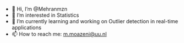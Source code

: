 - 👋 Hi, I’m @Mehranmzn
- 👀 I’m interested in Statistics
- 🌱 I’m currently learning and working on Outlier detection in real-time applications
- 📫 How to reach me: m.moazeni@uu.nl

<!---
Mehranmzn/Mehranmzn is a ✨ special ✨ repository because its `README.md` (this file) appears on your GitHub profile.
You can click the Preview link to take a look at your changes.
--->
